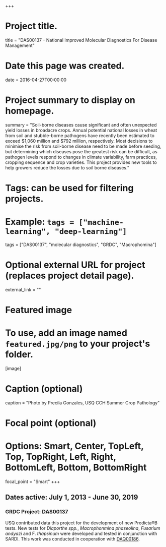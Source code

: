 +++
# Project title.
title = "DAS00137 - National Improved Molecular Diagnostics For Disease Management"

# Date this page was created.
date = 2016-04-27T00:00:00

# Project summary to display on homepage.
summary = "Soil-borne diseases cause significant and often unexpected yield losses in broadacre crops. Annual potential national losses in wheat from soil and stubble-borne pathogens have recently been estimated to exceed $1,060 million and $792 million, respectively. Most decisions to minimise the risk from soil-borne disease need to be made before seeding, but determining which diseases pose the greatest risk can be difficult, as pathogen levels respond to changes in climate variability, farm practices, cropping sequence and crop varieties. This project provides new tools to help growers reduce the losses due to soil borne diseases."

# Tags: can be used for filtering projects.
# Example: `tags = ["machine-learning", "deep-learning"]`
tags = ["DAS00137", "molecular diagnostics", "GRDC", "Macrophomina"]

# Optional external URL for project (replaces project detail page).
external_link = ""

# Featured image
# To use, add an image named `featured.jpg/png` to your project's folder. 
[image]
  # Caption (optional)
  caption = "Photo by Precila Gonzales, USQ CCH Summer Crop Pathology"

  # Focal point (optional)
  # Options: Smart, Center, TopLeft, Top, TopRight, Left, Right, BottomLeft, Bottom, BottomRight
  focal_point = "Smart"
+++

## Dates active: July 1, 2013 - June 30, 2019

### GRDC Project: [DAS00137](https://grdc.com.au/research/projects/project?id=667)

USQ contributed data this project for the development of new Predicta®B tests. New tests for _Diaporthe spp._, _Macrophonmina phaseolina_, _Fusarium andyazi_ and F. _thapsinum_ were developed and tested in conjunction with SARDI. This work was conducted in cooperation with [DAQ00186](../daq00186).
